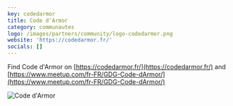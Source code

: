 ```yaml
---
key: codedarmor
title: Code d'Armor
category: communautes
logo: /images/partners/community/logo-codedarmor.png
website: 'https://codedarmor.fr/'
socials: []
---
```


Find Code d'Armor on [https://codedarmor.fr/](https://codedarmor.fr/) and [https://www.meetup.com/fr-FR/GDG-Code-dArmor/](https://www.meetup.com/fr-FR/GDG-Code-dArmor/)


![Code d'Armor](/images/partners/community/logo-codedarmor.png)
